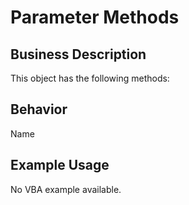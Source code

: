 # Parameter Methods

## Business Description
This object has the following methods:

## Behavior
Name

## Example Usage
No VBA example available.
